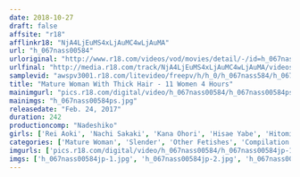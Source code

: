 ```yaml
---
date: 2018-10-27
draft: false
affsite: "r18"
afflinkr18: "NjA4LjEuMS4xLjAuMC4wLjAuMA"
url: "h_067nass00584"
urloriginal: "http://www.r18.com/videos/vod/movies/detail/-/id=h_067nass00584"
urlfinal: "http://media.r18.com/track/NjA4LjEuMS4xLjAuMC4wLjAuMA/videos/vod/movies/detail/-/id=h_067nass00584"
samplevid: "awspv3001.r18.com/litevideo/freepv/h/h_0/h_067nass584/h_067nass584_dmb_w.mp4"
title: "Mature Woman With Thick Hair - 11 Women 4 Hours"
mainimgurl: "pics.r18.com/digital/video/h_067nass00584/h_067nass00584ps.jpg"
mainimgs: "h_067nass00584ps.jpg"
releasedate: "Feb. 24, 2017"
duration: 242
productioncomp: "Nadeshiko"
girls: ['Rei Aoki', 'Nachi Sakaki', 'Kana Ohori', 'Hisae Yabe', 'Hitomi Honjo', 'Kaori Saejima', 'Yukino Shindo', 'Misono Katase', 'Sana Mizuhara', 'Minako Kirishima']
categories: ['Mature Woman', 'Slender', 'Other Fetishes', 'Compilation', 'Over 4 Hours', 'Hi-Def']
imgurls: ['pics.r18.com/digital/video/h_067nass00584/h_067nass00584jp-1.jpg', 'pics.r18.com/digital/video/h_067nass00584/h_067nass00584jp-2.jpg', 'pics.r18.com/digital/video/h_067nass00584/h_067nass00584jp-3.jpg', 'pics.r18.com/digital/video/h_067nass00584/h_067nass00584jp-4.jpg', 'pics.r18.com/digital/video/h_067nass00584/h_067nass00584jp-5.jpg', 'pics.r18.com/digital/video/h_067nass00584/h_067nass00584jp-6.jpg', 'pics.r18.com/digital/video/h_067nass00584/h_067nass00584jp-7.jpg', 'pics.r18.com/digital/video/h_067nass00584/h_067nass00584jp-8.jpg', 'pics.r18.com/digital/video/h_067nass00584/h_067nass00584jp-9.jpg', 'pics.r18.com/digital/video/h_067nass00584/h_067nass00584jp-10.jpg', 'pics.r18.com/digital/video/h_067nass00584/h_067nass00584jp-11.jpg', 'pics.r18.com/digital/video/h_067nass00584/h_067nass00584jp-12.jpg', 'pics.r18.com/digital/video/h_067nass00584/h_067nass00584jp-13.jpg', 'pics.r18.com/digital/video/h_067nass00584/h_067nass00584jp-14.jpg', 'pics.r18.com/digital/video/h_067nass00584/h_067nass00584jp-15.jpg', 'pics.r18.com/digital/video/h_067nass00584/h_067nass00584jp-16.jpg', 'pics.r18.com/digital/video/h_067nass00584/h_067nass00584jp-17.jpg', 'pics.r18.com/digital/video/h_067nass00584/h_067nass00584jp-18.jpg', 'pics.r18.com/digital/video/h_067nass00584/h_067nass00584jp-19.jpg', 'pics.r18.com/digital/video/h_067nass00584/h_067nass00584jp-20.jpg']
imgs: ['h_067nass00584jp-1.jpg', 'h_067nass00584jp-2.jpg', 'h_067nass00584jp-3.jpg', 'h_067nass00584jp-4.jpg', 'h_067nass00584jp-5.jpg', 'h_067nass00584jp-6.jpg', 'h_067nass00584jp-7.jpg', 'h_067nass00584jp-8.jpg', 'h_067nass00584jp-9.jpg', 'h_067nass00584jp-10.jpg', 'h_067nass00584jp-11.jpg', 'h_067nass00584jp-12.jpg', 'h_067nass00584jp-13.jpg', 'h_067nass00584jp-14.jpg', 'h_067nass00584jp-15.jpg', 'h_067nass00584jp-16.jpg', 'h_067nass00584jp-17.jpg', 'h_067nass00584jp-18.jpg', 'h_067nass00584jp-19.jpg', 'h_067nass00584jp-20.jpg']
---
```


